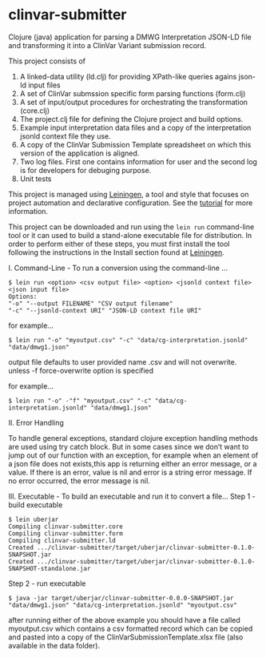 # clinvar-submitter
Clojure (java) application for parsing a DMWG Interpretation JSON-LD file and transforming it into a ClinVar Variant submission record.

This project consists of

1) A linked-data utility (ld.clj) for providing XPath-like queries agains json-ld input files
2) A set of ClinVar submssion specific form parsing functions (form.clj)
3) A set of input/output procedures for orchestrating the transformation (core.clj)
4) The project.clj file for defining the Clojure project and build options.
5) Example input interpretation data files and a copy of the interpretation jsonld context file they use.
6) A copy of the ClinVar Submission Template spreadsheet on which this version of the application is aligned.
7) Two log files. First one contains information for user and the second log is for developers for debuging purpose.
8) Unit tests

This project is managed using [Leiningen](https://leiningen.org/), a tool and style that focuses on project automation and declarative configuration.  See the [tutorial](https://github.com/technomancy/leiningen/blob/stable/doc/TUTORIAL.md) for more information.

This project can be downloaded and run using the `lein run` command-line tool or it can used to build a stand-alone executable file for distribution. In order to perform either of these steps, you must first install the tool following the instructions in the Install section found at [Leiningen](https://leiningen.org/). 

I. Command-Line - To run a conversion using the command-line ...
```
$ lein run <option> <csv output file> <option> <jsonld context file> <json input file> 
Options:
"-o" "--output FILENAME" "CSV output filename"
"-c" "--jsonld-context URI" "JSON-LD context file URI"
```
for example... 
```
$ lein run "-o" "myoutput.csv" "-c" "data/cg-interpretation.jsonld" "data/dmwg1.json" 
```
output file defaults to user provided name .csv and will not overwrite.
unless -f force-overwrite option is specified

for example... 
```
$ lein run "-o" -"f" "myoutput.csv" "-c" "data/cg-interpretation.jsonld" "data/dmwg1.json" 
```

II. Error Handling

To handle general exceptions, standard clojure exception handling methods are used using try catch block.
But in some cases since we don’t want to jump out of our function with an exception, for example when an element of a json file does not exists,this app is returning either an error message, or a value. If there is an error, value is nil and error is a string error message. If no error occurred, the error message is nil.

III. Executable - To build an executable and run it to convert a file...
Step 1 - build executable

```
$ lein uberjar
Compiling clinvar-submitter.core
Compiling clinvar-submitter.form
Compiling clinvar-submitter.ld
Created .../clinvar-submitter/target/uberjar/clinvar-submitter-0.1.0-SNAPSHOT.jar
Created .../clinvar-submitter/target/uberjar/clinvar-submitter-0.1.0-SNAPSHOT-standalone.jar
```
Step 2 - run executable
```
$ java -jar target/uberjar/clinvar-submitter-0.0.0-SNAPSHOT.jar "data/dmwg1.json" "data/cg-interpretation.jsonld" "myoutput.csv"
```


after running either of the above example you should have a file called myoutput.csv which contains a csv formatted record which can be copied and pasted into a copy of the ClinVarSubmissionTemplate.xlsx file (also available in the data folder).  

